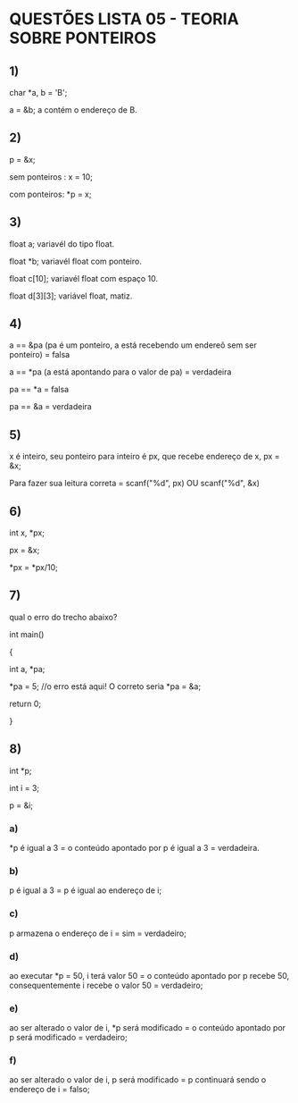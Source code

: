 # QUESTÕES LISTA 05 - TEORIA SOBRE PONTEIROS 
## 1) 
char *a, b = 'B';

a = &b; a contém o endereço de B.

## 2)
p = &x;

sem ponteiros : x = 10;

com ponteiros: *p = x;

## 3)
float a; variavél do tipo float.

float *b; variavél float com ponteiro.

float c[10]; variavél float com espaço 10.

float d[3][3]; variável float, matiz.

## 4)
a == &pa (pa é um ponteiro, a está recebendo um endereõ sem ser ponteiro) = falsa

a == *pa (a está apontando para o valor de pa) = verdadeira

pa == *a = falsa

pa == &a = verdadeira

## 5)
x é inteiro, seu ponteiro para inteiro é px, que recebe endereço de x, px = &x;

Para fazer sua leitura correta = scanf("%d", px) OU scanf("%d", &x)

## 6)
int x, *px;

px = &x;

*px = *px/10;

## 7)
qual o erro do trecho abaixo?

 int main()
 
{

  int a, *pa;
  
*pa = 5; //o erro está aqui! O correto seria *pa = &a;

return 0;

}

## 8)
int *p;

int i = 3;

p = &i;

### a)
*p é igual a 3 = o conteúdo apontado por p é igual a 3 = verdadeira.
### b)
p é igual a 3 = p é igual ao endereço de i;
### c)
p armazena o endereço de i = sim = verdadeiro;
### d)
ao executar *p = 50, i terá valor 50 = o conteúdo apontado por p recebe 50, consequentemente i recebe o valor 50 = verdadeiro;
### e)
ao ser alterado o valor de i, *p será modificado = o conteúdo apontado por p será modificado = verdadeiro;
### f)
ao ser alterado o valor de i, p será modificado = p continuará sendo o endereço de i = falso;
